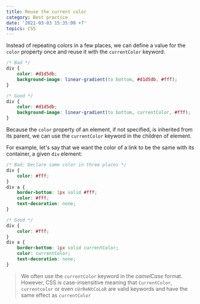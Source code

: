 ```yaml
---
title: Reuse the current color
category: Best practice
date: '2021-03-03 15:35:00 +7'
topics: CSS
---
```


Instead of repeating colors in a few places, we can define a value for the `color` property once and reuse it with the `currentColor` keyword.

```css
/* Bad */
div {
    color: #d1d5db;
    background-image: linear-gradient(to bottom, #d1d5db, #fff);
}

/* Good */
div {
    color: #d1d5db;
    background-image: linear-gradient(to bottom, currentColor, #fff);
}
```

Because the `color` property of an element, if not specified, is inherited from its parent, we can use the `currentColor` keyword in the children of element.

For example, let's say that we want the color of a link to be the same with its container, a given `div` element:

```css
/* Bad: Declare same color in three places */
div {
    color: #fff;
}
div a {
    border-bottom: 1px solid #fff;
    color: #fff;
    text-decoration: none;
}

/* Good */
div {
    color: #fff;
}
div a {
    border-bottom: 1px solid currentColor;
    color: currentColor;
    text-decoration: none;
}
```

> We often use the `currentColor` keyword in the _camelCase_ format. However, CSS is case-insensitive meaning that `CurrentColor`, `currentcolor` or even `cUrReNtCoLoR` are valid keywords and have the same effect as `currentColor`

